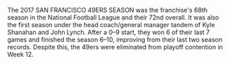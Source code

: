 The 2017 SAN FRANCISCO 49ERS SEASON was the franchise's 68th season in the National Football League and their 72nd overall. It was also the first season under the head coach/general manager tandem of Kyle Shanahan and John Lynch. After a 0–9 start, they won 6 of their last 7 games and finished the season 6–10, improving from their last two season records. Despite this, the 49ers were eliminated from playoff contention in Week 12.
